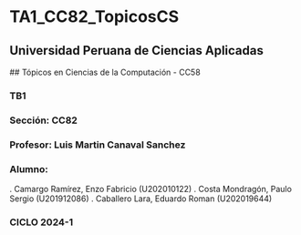 # TA1_CC82_TopicosCS

<p align="center">
 <h2>Universidad Peruana de Ciencias Aplicadas</h2>
 </p>
 ## Tópicos en Ciencias de la Computación - CC58
 
 ### TB1
 
 ### Sección: CC82
 ### Profesor: Luis Martin Canaval Sanchez
 
 ### Alumno:
 
  . Camargo Ramírez, Enzo Fabricio (U202010122)
  . Costa Mondragón, Paulo Sergio (U201912086)
  . Caballero Lara, Eduardo Roman (U202019644)
 
 ### CICLO 2024-1

